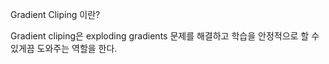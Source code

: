 Gradient Cliping 이란?



Gradient cliping은 exploding gradients 문제를 해결하고 학습을 안정적으로 할 수 있게끔 도와주는 역할을 한다.

